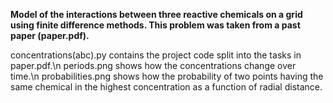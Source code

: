 **Model of the interactions between three reactive chemicals on a grid using finite difference methods. This problem was taken from a past paper (paper.pdf).**

concentrations(abc).py contains the project code split into the tasks in paper.pdf.\n
periods.png shows how the concentrations change over time.\n
probabilities.png shows how the probability of two points having the same chemical in the highest concentration as a function of radial distance.